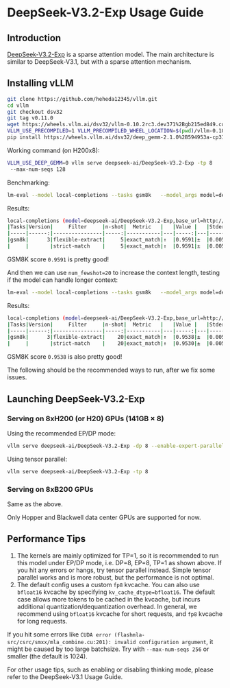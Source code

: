 # DeepSeek-V3.2-Exp Usage Guide

## Introduction
[DeepSeek-V3.2-Exp](https://huggingface.co/deepseek-ai/DeepSeek-V3.2-Exp) is a sparse attention model. The main architecture is similar to DeepSeek-V3.1, but with a sparse attention mechanism.

## Installing vLLM

```bash
git clone https://github.com/heheda12345/vllm.git
cd vllm
git checkout dsv32
git tag v0.11.0
wget https://wheels.vllm.ai/dsv32/vllm-0.10.2rc3.dev371%2Bgb215ed849.cu129-cp38-abi3-linux_x86_64.whl
VLLM_USE_PRECOMPILED=1 VLLM_PRECOMPILED_WHEEL_LOCATION=$(pwd)/vllm-0.10.2rc3.dev371+gb215ed849.cu129-cp38-abi3-linux_x86_64.whl uv pip install -vvv -e .
pip install https://wheels.vllm.ai/dsv32/deep_gemm-2.1.0%2B594953a-cp312-cp312-linux_x86_64.whl
```

Working command (on H200x8):

```bash
VLLM_USE_DEEP_GEMM=0 vllm serve deepseek-ai/DeepSeek-V3.2-Exp -tp 8 
 --max-num-seqs 128
```

Benchmarking:

```bash
lm-eval --model local-completions --tasks gsm8k   --model_args model=deepseek-ai/DeepSeek-V3.2-Exp,base_url=http://127.0.0.1:8000/v1/completions,num_concurrent=100,max_retries=3,tokenized_requests=False
```

Results:

```bash
local-completions (model=deepseek-ai/DeepSeek-V3.2-Exp,base_url=http://127.0.0.1:8000/v1/completions,num_concurrent=100,max_retries=3,tokenized_requests=False), gen_kwargs: (None), limit: None, num_fewshot: None, batch_size: 1
|Tasks|Version|     Filter     |n-shot|  Metric   |   |Value |   |Stderr|
|-----|------:|----------------|-----:|-----------|---|-----:|---|-----:|
|gsm8k|      3|flexible-extract|     5|exact_match|↑  |0.9591|±  |0.0055|
|     |       |strict-match    |     5|exact_match|↑  |0.9591|±  |0.0055|
```

GSM8K score `0.9591` is pretty good!

And then we can use `num_fewshot=20` to increase the context length, testing if the model can handle longer context:

```bash
lm-eval --model local-completions --tasks gsm8k   --model_args model=deepseek-ai/DeepSeek-V3.2-Exp,base_url=http://127.0.0.1:8000/v1/completions,num_concurrent=100,max_retries=3,tokenized_requests=False --num_fewshot 20
```

Results:

```bash
local-completions (model=deepseek-ai/DeepSeek-V3.2-Exp,base_url=http://127.0.0.1:8000/v1/completions,num_concurrent=100,max_retries=3,tokenized_requests=False), gen_kwargs: (None), limit: None, num_fewshot: 20, batch_size: 1
|Tasks|Version|     Filter     |n-shot|  Metric   |   |Value |   |Stderr|
|-----|------:|----------------|-----:|-----------|---|-----:|---|-----:|
|gsm8k|      3|flexible-extract|    20|exact_match|↑  |0.9538|±  |0.0058|
|     |       |strict-match    |    20|exact_match|↑  |0.9530|±  |0.0058|
```

GSM8K score `0.9538` is also pretty good!

The following should be the recommended ways to run, after we fix some issues.

## Launching DeepSeek-V3.2-Exp

### Serving on 8xH200 (or H20) GPUs (141GB × 8)

Using the recommended EP/DP mode:

```bash
vllm serve deepseek-ai/DeepSeek-V3.2-Exp -dp 8 --enable-expert-parallel
```

Using tensor parallel:

```bash
vllm serve deepseek-ai/DeepSeek-V3.2-Exp -tp 8
```

### Serving on 8xB200 GPUs

Same as the above.

Only Hopper and Blackwell data center GPUs are supported for now.

## Performance Tips

1. The kernels are mainly optimized for TP=1, so it is recommended to run this model under EP/DP mode, i.e. DP=8, EP=8, TP=1 as shown above. If you hit any errors or hangs, try tensor parallel instead. Simple tensor parallel works and is more robust, but the performance is not optimal.
2. The default config uses a custom `fp8` kvcache. You can also use `bfloat16` kvcache by specifying `kv_cache_dtype=bfloat16`. The default case allows more tokens to be cached in the kvcache, but incurs additional quantization/dequantization overhead. In general, we recommend using `bfloat16` kvcache for short requests, and `fp8` kvcache for long requests.

If you hit some errors like `CUDA error (flashmla-src/csrc/smxx/mla_combine.cu:201): invalid configuration argument`, it might be caused by too large batchsize. Try with `--max-num-seqs 256` or smaller (the default is 1024).

For other usage tips, such as enabling or disabling thinking mode, please refer to the DeepSeek-V3.1 Usage Guide.
